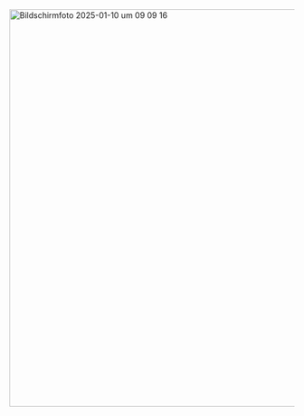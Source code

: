 <img width="703" alt="Bildschirmfoto 2025-01-10 um 09 09 16" src="https://github.com/user-attachments/assets/af52144b-b034-4037-9ce0-7bb8fc64883c" />

